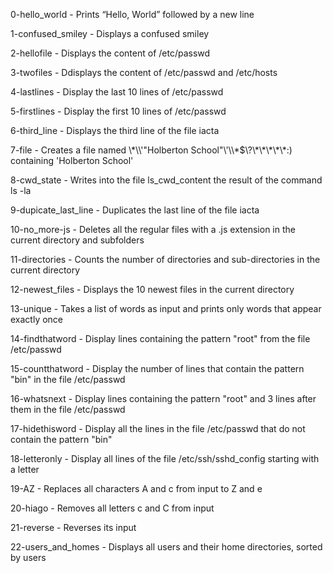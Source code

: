 <p>0-hello_world		- Prints “Hello, World” followed by a new line</p>
<p>1-confused_smiley	- Displays a confused smiley</p>
<p>2-hellofile		- Displays the content of /etc/passwd</p>
<p>3-twofiles		- Ddisplays the content of /etc/passwd and /etc/hosts</p>
<p>4-lastlines		- Display the last 10 lines of /etc/passwd</p>
<p>5-firstlines		- Display the first 10 lines of /etc/passwd</p>
<p>6-third_line		- Displays the third line of the file iacta</p>
<p>7-file			- Creates a file named \*\\'"Holberton School"\'\\*$\?\*\*\*\*\*:) containing 'Holberton School'</p>
<p>8-cwd_state		- Writes into the file ls_cwd_content the result of the command ls -la</p>
<p>9-dupicate_last_line	- Duplicates the last line of the file iacta</p>
<p>10-no_more-js		- Deletes all the regular files with a .js extension in the current directory and subfolders</p>
<p>11-directories		- Counts the number of directories and sub-directories in the current directory</p>
<p>12-newest_files		- Displays the 10 newest files in the current directory</p>
<p>13-unique		- Takes a list of words as input and prints only words that appear exactly once</p>
<p>14-findthatword		- Display lines containing the pattern "root" from the file /etc/passwd</p>
<p>15-countthatword	- Display the number of lines that contain the pattern "bin" in the file /etc/passwd</p>
<p>16-whatsnext		- Display lines containing the pattern "root" and 3 lines after them in the file /etc/passwd</p>
<p>17-hidethisword		- Display all the lines in the file /etc/passwd that do not contain the pattern "bin"</p>
<p>18-letteronly		- Display all lines of the file /etc/ssh/sshd_config starting with a letter</p>
<p>19-AZ			- Replaces all characters A and c from input to Z and e</p>
<p>20-hiago		- Removes all letters c and C from input</p>
<p>21-reverse		- Reverses its input</p>
<p>22-users_and_homes	- Displays all users and their home directories, sorted by users</p>
